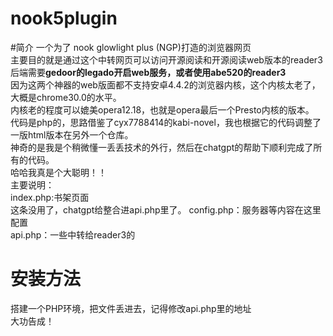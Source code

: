 # nook5plugin
#简介
一个为了 nook glowlight plus (NGP)打造的浏览器网页  
主要目的就是通过这个中转网页可以访问开源阅读和开源阅读web版本的reader3  
后端需要**gedoor的legado开启web服务，或者使用abe520的reader3**  
因为这两个神器的web版面都不支持安卓4.4.2的浏览器内核，这个内核太老了，大概是chrome30.0的水平。  
内核老的程度可以媲美opera12.18，也就是opera最后一个Presto内核的版本。  
代码是php的，思路借鉴了cyx7788414的kabi-novel，我也根据它的代码调整了一版html版本在另外一个仓库。  
神奇的是我是个稍微懂一丢丢技术的外行，然后在chatgpt的帮助下顺利完成了所有的代码。  
哈哈我真是个大聪明！！  
主要说明：  
index.php:书架页面  
这条没用了，chatgpt给整合进api.php里了。     config.php：服务器等内容在这里配置  
api.php：一些中转给reader3的  
# 安装方法  
搭建一个PHP环境，把文件丢进去，记得修改api.php里的地址  
大功告成！  
